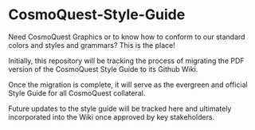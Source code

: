 # CosmoQuest-Style-Guide
Need CosmoQuest Graphics or to know how to conform to our standard colors and styles and grammars? This is the place!

Initially, this repository will be tracking the process of migrating the PDF version of the CosmoQuest Style Guide to its Github Wiki.

Once the migration is complete, it will serve as the evergreen and official Style Guide for all CosmoQuest collateral.

Future updates to the style guide will be tracked here and ultimately incorporated into the Wiki once approved by key stakeholders.
